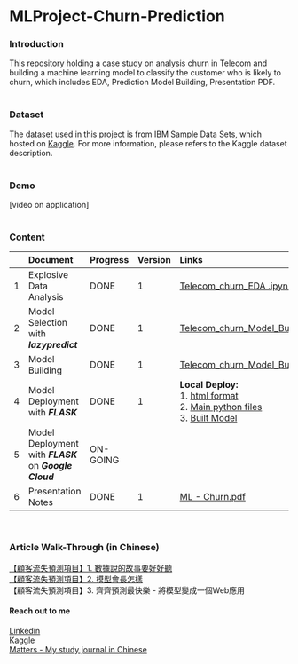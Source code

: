 # MLProject-Churn-Prediction

### Introduction
This repository holding a case study on analysis churn in Telecom and building a machine learning model to classify the customer who is likely to churn, which includes EDA, Prediction Model Building, Presentation PDF.
<br><br>

### Dataset
The dataset used in this project is from IBM Sample Data Sets, which hosted on [Kaggle](https://www.kaggle.com/blastchar/telco-customer-churn). For more information, please refers to the Kaggle dataset description.
<br><br>

### Demo
[video on application]
<br><br>


### Content
|       | Document                           | Progress | Version | Links    |
| :---  | :---                               | :---     |:---     |   :---   |
|   1   | Explosive Data Analysis            |      DONE|    1    | [Telecom_churn_EDA .ipynb](https://github.com/coletangsy/MLProject-Churn-Prediction/blob/main/Telecom_churn_EDA%20.ipynb)|
|   2   | Model Selection with ***lazypredict***   |     DONE |   1     | [Telecom_churn_Model_Building_(Lazypredict).ipynb](https://github.com/coletangsy/MLProject-Churn-Prediction/blob/main/Telecom_churn_Model_Building_(Lazypredict).ipynb)|
|   3   | Model Building                     | DONE     | 1       | [Telecom_churn_Model_Building.ipynb](https://github.com/coletangsy/MLProject-Churn-Prediction/blob/main/Telecom_churn_Model_Building.ipynb)|
|   4   | Model Deployment with ***FLASK***        | DONE|     1    |    **Local Deploy:**<br>1. [html format](https://github.com/coletangsy/MLProject-Churn-Prediction/tree/main/templates) <br>2. [Main python files](https://github.com/coletangsy/MLProject-Churn-Prediction/blob/main/app.py) <br>3. [Built Model](https://github.com/coletangsy/MLProject-Churn-Prediction/blob/main/telecom_churn_best_model.sav)|
|   5   | Model Deployment with ***FLASK***  on ***Google Cloud***| ON-GOING      |      | |
|   6   | Presentation Notes                | DONE      | 1       | [ML - Churn.pdf](https://github.com/coletangsy/MLProject-Churn-Prediction/blob/main/ML%20-%20Churn.pdf)|

<br>

### Article Walk-Through (in Chinese)
[【顧客流失預測項目】1. 數據說的故事要好好聽](https://matters.news/@coletangsy/%E9%A1%A7%E5%AE%A2%E6%B5%81%E5%A4%B1%E9%A0%90%E6%B8%AC%E9%A0%85%E7%9B%AE-1-%E6%95%B8%E6%93%9A%E8%AA%AA%E7%9A%84%E6%95%85%E4%BA%8B%E8%A6%81%E5%A5%BD%E5%A5%BD%E8%81%BD-bafyreicuba6xsegpn53z3neyhxxz3i3byrasavvbj6bzjzskpfdbo26cme)<br>
[【顧客流失預測項目】2. 模型會長怎樣](https://matters.news/@coletangsy/%E9%A1%A7%E5%AE%A2%E6%B5%81%E5%A4%B1%E9%A0%90%E6%B8%AC%E9%A0%85%E7%9B%AE-2-%E6%A8%A1%E5%9E%8B%E6%9C%83%E9%95%B7%E6%80%8E%E6%A8%A3-bafyreig4a3zlu2xdxoaizkaztcnqjljbcx6pipfchcj3bp3fj4bm7vz5nq)<br>
【顧客流失預測項目】3. 齊齊預測最快樂 - 將模型變成一個Web應用
<br>


#### Reach out to me
[Linkedin](https://www.linkedin.com/in/nicoletangsy/)<br>   [Kaggle](https://www.kaggle.com/nicoletangsy)<br>    [Matters - My study journal in Chinese](https://matters.news/@coletangsy)

